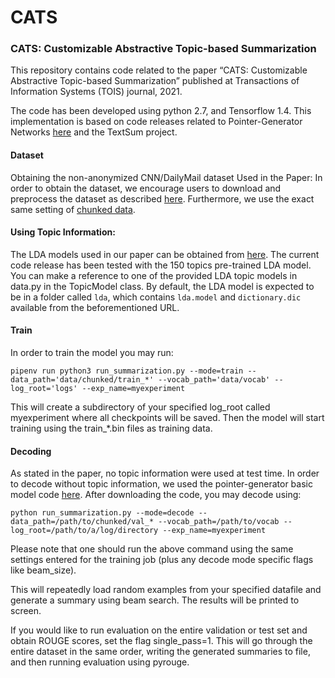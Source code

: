 # CATS
### CATS: Customizable Abstractive Topic-based Summarization

This repository contains code related to the paper “CATS: Customizable Abstractive Topic-based Summarization” published at Transactions of Information Systems (TOIS) journal, 2021. 


The code has been developed using python 2.7, and Tensorflow 1.4. This implementation is based on code releases related to Pointer-Generator Networks [here](https://github.com/abisee/pointer-generator) and the TextSum project. 


#### Dataset
Obtaining the non-anonymized CNN/DailyMail dataset Used in the Paper:
In order to obtain the dataset, we encourage users to download and preprocess the dataset as described [here](https://github.com/abisee/cnn-dailymail). Furthermore, we use the exact same setting of [chunked data](https://github.com/abisee/cnn-dailymail/issues/3). 
 

#### Using Topic Information:

The LDA models used in our paper can be obtained from [here](https://drive.google.com/drive/folders/1M86uAM21Zx8Xn-W4TTi74t7nWCQr1f9v?usp=sharing). The current code release has been tested with the 150 topics pre-trained LDA model. You can make a reference to one of the provided LDA topic models in data.py in the TopicModel class. By default, the LDA model is expected to be in a folder called `lda`, which contains `lda.model` and `dictionary.dic` available from the beforementioned URL.

#### Train 
In order to train the model you may run:

```
pipenv run python3 run_summarization.py --mode=train --data_path='data/chunked/train_*' --vocab_path='data/vocab' --log_root='logs' --exp_name=myexperiment
```

This will create a subdirectory of your specified log_root called myexperiment where all checkpoints will be saved. Then the model will start training using the train_*.bin files as training data.


#### Decoding
As stated in the paper, no topic information were used at test time. In order to decode without topic information, we used the pointer-generator basic model code [here](https://github.com/abisee/pointer-generator). After downloading the code, you may decode using:

```
python run_summarization.py --mode=decode --data_path=/path/to/chunked/val_* --vocab_path=/path/to/vocab --log_root=/path/to/a/log/directory --exp_name=myexperiment
```

Please note that one should run the above command using the same settings entered for the training job (plus any decode mode specific flags like beam_size).

This will repeatedly load random examples from your specified datafile and generate a summary using beam search. The results will be printed to screen.

If you would like to run evaluation on the entire validation or test set and obtain ROUGE scores, set the flag single_pass=1. This will go through the entire dataset in the same order, writing the generated summaries to file, and then running evaluation using pyrouge.   
